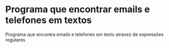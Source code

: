 # Programa que encontrar emails e telefones em textos
 Programa que encontra emails e telefones em texto atravez de expressões regulares
